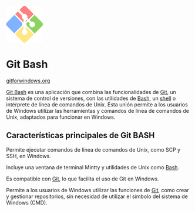 <img src="../Git y GitHub/img/gitforwindows_logo.png" alt="Logo de Git Bash" height="100"><br>

# Git Bash

[gitforwindows.org](https://gitforwindows.org/)

[Git Bash](../GLOSARIO.md#git-bash) es una aplicación que combina las funcionalidades de [Git](../GLOSARIO.md#git), un sistema de control de versiones, con las utilidades de [Bash](../GLOSARIO.md#bash-bourne-again-shell), un [shell](../GLOSARIO.md#shell) o intérprete de línea de comandos de Unix. Esta unión permite a los usuarios de Windows utilizar las herramientas y comandos de línea de comandos de Unix, adaptados para funcionar en Windows.

## Características principales de Git BASH

Permite ejecutar comandos de línea de comandos de Unix, como SCP y SSH, en Windows.

Incluye una ventana de terminal Mintty y utilidades de Unix como [Bash](../GLOSARIO.md#bash-bourne-again-shell).

Es compatible con [Git](../GLOSARIO.md#git), lo que facilita el uso de Git en Windows.

Permite a los usuarios de Windows utilizar las funciones de [Git](../GLOSARIO.md#git), como crear y gestionar repositorios, sin necesidad de utilizar el símbolo del sistema de Windows (CMD).